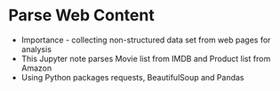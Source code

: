 # Parse Web Content
* Importance - collecting non-structured data set from web pages for analysis 
* This Jupyter note parses Movie list from IMDB and Product list from Amazon
* Using Python packages requests, BeautifulSoup and Pandas
